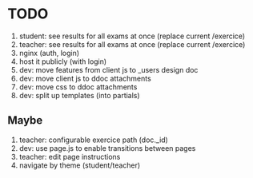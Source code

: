# TODO

1. student: see results for all exams at once (replace current /exercice)
1. teacher: see results for all exams at once (replace current /exercice)
1. nginx (auth, login)
1. host it publicly (with login)
1. dev: move features from client js to _users design doc
1. dev: move client js to ddoc attachments
1. dev: move css to ddoc attachments
1. dev: split up templates (into partials)

## Maybe
1. teacher: configurable exercice path (doc._id)
1. dev: use page.js to enable transitions between pages
1. teacher: edit page instructions
1. navigate by theme (student/teacher)
